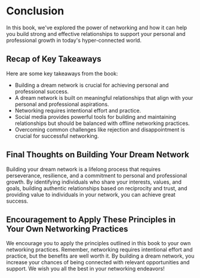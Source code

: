 # Conclusion

In this book, we've explored the power of networking and how it can help you build strong and effective relationships to support your personal and professional growth in today's hyper-connected world.

Recap of Key Takeaways
----------------------

Here are some key takeaways from the book:

* Building a dream network is crucial for achieving personal and professional success.
* A dream network is built on meaningful relationships that align with your personal and professional aspirations.
* Networking requires intentional effort and practice.
* Social media provides powerful tools for building and maintaining relationships but should be balanced with offline networking practices.
* Overcoming common challenges like rejection and disappointment is crucial for successful networking.

Final Thoughts on Building Your Dream Network
---------------------------------------------

Building your dream network is a lifelong process that requires perseverance, resilience, and a commitment to personal and professional growth. By identifying individuals who share your interests, values, and goals, building authentic relationships based on reciprocity and trust, and providing value to individuals in your network, you can achieve great success.

Encouragement to Apply These Principles in Your Own Networking Practices
------------------------------------------------------------------------

We encourage you to apply the principles outlined in this book to your own networking practices. Remember, networking requires intentional effort and practice, but the benefits are well worth it. By building a dream network, you increase your chances of being connected with relevant opportunities and support. We wish you all the best in your networking endeavors!